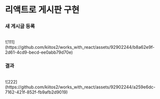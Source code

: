 # 리액트로 게시판 구현

<h3>새 게시글 등록</h3> <br />
![111](https://github.com/kiitos2/works_with_react/assets/92902244/b8a62e9f-2d61-4cd9-becd-ee0abb79d70e) <br />

<h3>결과</h3> <br />
![222](https://github.com/kiitos2/works_with_react/assets/92902244/a259e6dc-7162-421f-852f-fb9afb2d9019) <br /> 
